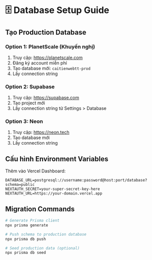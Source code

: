 # 🗄️ Database Setup Guide

## Tạo Production Database

### Option 1: PlanetScale (Khuyến nghị)
1. Truy cập: https://planetscale.com
2. Đăng ký account miễn phí
3. Tạo database mới: `caitienwebtt-prod`
4. Lấy connection string

### Option 2: Supabase
1. Truy cập: https://supabase.com
2. Tạo project mới
3. Lấy connection string từ Settings > Database

### Option 3: Neon
1. Truy cập: https://neon.tech
2. Tạo database mới
3. Lấy connection string

## Cấu hình Environment Variables

Thêm vào Vercel Dashboard:
```
DATABASE_URL=postgresql://username:password@host:port/database?schema=public
NEXTAUTH_SECRET=your-super-secret-key-here
NEXTAUTH_URL=https://your-domain.vercel.app
```

## Migration Commands

```bash
# Generate Prisma client
npx prisma generate

# Push schema to production database
npx prisma db push

# Seed production data (optional)
npx prisma db seed
```

